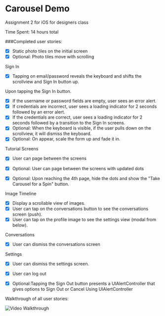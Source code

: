 # Carousel Demo
Assignment 2 for iOS for designers class


Time Spent: 14 hours total

###Completed user stories:

* [x] Static photo tiles on the initial screen
* [x] Optional: Photo tiles move with scrolling

Sign In
* [x] Tapping on email/password reveals the keyboard and shifts the scrollview and Sign In button up.

Upon tapping the Sign In button.
* [x] If the username or password fields are empty, user sees an error alert.
* [x] If credentials are incorrect, user sees a loading indicator for 2 seconds followed by an error alert.
* [x] If the credentials are correct, user sees a loading indicator for 2 seconds followed by a transition to the Sign In screens.
* [x] Optional: When the keyboard is visible, if the user pulls down on the scrollview, it will dismiss the keyboard.
* [x] Optional: On appear, scale the form up and fade it in.

Tutorial Screens
* [x] User can page between the screens
* [x] Optional: User can page between the screens with updated dots
* [x] Optional: Upon reaching the 4th page, hide the dots and show the "Take Carousel for a Spin" button.


Image Timeline
* [x] Display a scrollable view of images.
* [x] User can tap on the conversations button to see the conversations screen (push).
* [x] User can tap on the profile image to see the settings view (modal from below).

Conversations
* [x] User can dismiss the conversations screen

Settings
* [x] User can dismiss the settings screen.
* [x] User can log out
* [x] Optional:Tapping the Sign Out button presents a UIAlertController that gives options to Sign Out or Cancel Using UIAlertController



Walkthrough of all user stories:

![Video Walkthrough](CarouselDemo.gif)
